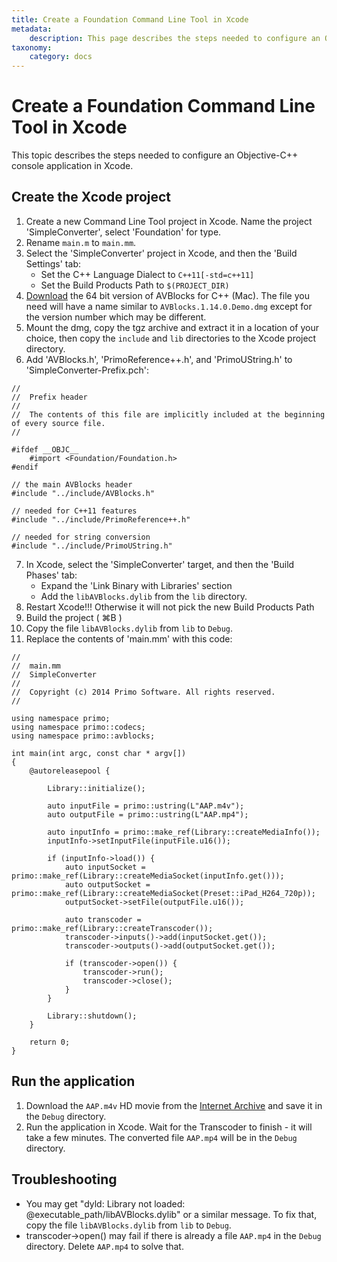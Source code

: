 ```yaml
---
title: Create a Foundation Command Line Tool in Xcode
metadata:
    description: This page describes the steps needed to configure an Objective-C++ console application in Xcode.
taxonomy:
    category: docs
---
```


# Create a Foundation Command Line Tool in Xcode

This topic describes the steps needed to configure an Objective-C++ console application in Xcode.


## Create the Xcode project

1. Create a new Command Line Tool project in Xcode. Name the project 'SimpleConverter', select 'Foundation' for type.
2. Rename `main.m` to `main.mm`. 
3. Select the 'SimpleConverter' project in Xcode, and then the 'Build Settings' tab: 
	* Set the C++ Language Dialect to `C++11[-std=c++11]`
	* Set the  Build Products Path to `$(PROJECT_DIR)`
4. [Download](https://avblocks.com/download/) the 64 bit version of AVBlocks for C++ (Mac). The file you need will have a name similar to `AVBlocks.1.14.0.Demo.dmg` except for the version number which may be different. 
5. Mount the dmg, copy the tgz archive and extract it in a location of your choice, then copy the `include` and `lib` directories to the Xcode project directory.
6. Add 'AVBlocks.h', 'PrimoReference++.h', and 'PrimoUString.h' to 'SimpleConverter-Prefix.pch':

```objectivec++
//
//  Prefix header
//
//  The contents of this file are implicitly included at the beginning of every source file.
//

#ifdef __OBJC__
    #import <Foundation/Foundation.h>
#endif

// the main AVBlocks header
#include "../include/AVBlocks.h"

// needed for C++11 features
#include "../include/PrimoReference++.h"

// needed for string conversion
#include "../include/PrimoUString.h"
```

7. In Xcode, select the 'SimpleConverter' target, and then the 'Build Phases' tab:
	* Expand the 'Link Binary with Libraries' section 
	* Add the `libAVBlocks.dylib` from the `lib` directory.
8. Restart Xcode!!! Otherwise it will not pick the new Build Products Path 
8. Build the project ( ⌘B )  
9. Copy the file `libAVBlocks.dylib` from `lib` to `Debug`. 
7. Replace the contents of 'main.mm' with this code:
		
```objectivec++
//
//  main.mm
//  SimpleConverter
//
//  Copyright (c) 2014 Primo Software. All rights reserved.
//

using namespace primo;
using namespace primo::codecs;
using namespace primo::avblocks;

int main(int argc, const char * argv[])
{
    @autoreleasepool {
        
        Library::initialize();

        auto inputFile = primo::ustring(L"AAP.m4v");
        auto outputFile = primo::ustring(L"AAP.mp4");

        auto inputInfo = primo::make_ref(Library::createMediaInfo());
        inputInfo->setInputFile(inputFile.u16());

        if (inputInfo->load()) {
            auto inputSocket = primo::make_ref(Library::createMediaSocket(inputInfo.get()));
            auto outputSocket = primo::make_ref(Library::createMediaSocket(Preset::iPad_H264_720p));
            outputSocket->setFile(outputFile.u16());
            
            auto transcoder = primo::make_ref(Library::createTranscoder());
            transcoder->inputs()->add(inputSocket.get());
            transcoder->outputs()->add(outputSocket.get());
            
            if (transcoder->open()) {
                transcoder->run();
                transcoder->close();
            }
        }
        
        Library::shutdown();
    }
    
    return 0;
}
```

## Run the application

1. Download the `AAP.m4v` HD movie from the [Internet Archive](https://archive.org/details/Wildlife-filming) and save it in the `Debug` directory.
2. Run the application in Xcode. Wait for the Transcoder to finish - it will take a few minutes. The converted file `AAP.mp4` will be in the `Debug` directory.   
	
## Troubleshooting

* You may get "dyld: Library not loaded: @executable_path/libAVBlocks.dylib" or a similar message. To fix that, copy the file `libAVBlocks.dylib` from `lib` to `Debug`.
* transcoder->open() may fail if there is already a file `AAP.mp4` in the `Debug` directory. Delete `AAP.mp4` to solve that.         
